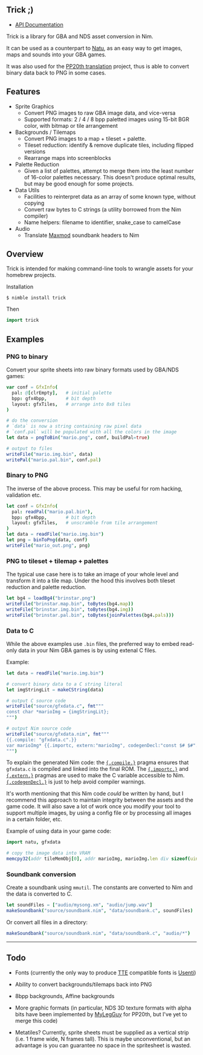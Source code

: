 ## Trick ;)

- [API Documentation](https://exelotl.github.io/trick)

Trick is a library for GBA and NDS asset conversion in Nim.

It can be used as a counterpart to [Natu](https://github.com/exelotl/natu), as an easy way to get images, maps and sounds into your GBA games.

It was also used for the [PP20th translation](https://www.romhacking.net/translations/4522/) project, thus is able to convert binary data back to PNG in some cases.

## Features

- Sprite Graphics
  - Convert PNG images to raw GBA image data, and vice-versa
  - Supported formats: 2 / 4 / 8 bpp paletted images using 15-bit BGR color, with bitmap or tile arrangement
- Backgrounds / Tilemaps
  - Convert PNG images to a map + tileset + palette.
  - Tileset reduction: identify & remove duplicate tiles, including flipped versions
  - Rearrange maps into screenblocks
- Palette Reduction
  - Given a list of palettes, attempt to merge them into the least number of 16-color palettes necessary. This doesn't produce optimal results, but may be good enough for some projects.
- Data Utils
  - Facilities to reinterpret data as an array of some known type, without copying
  - Convert raw bytes to C strings (a utility borrowed from the Nim compiler)
  - Name helpers: filename to identifier, snake_case to camelCase
- Audio
  - Translate [Maxmod](https://maxmod.devkitpro.org/) soundbank headers to Nim


## Overview

Trick is intended for making command-line tools to wrangle assets for your homebrew projects.

Installation

```
$ nimble install trick
```

Then

```nim
import trick
```


## Examples


### PNG to binary

Convert your sprite sheets into raw binary formats used by GBA/NDS games:

```nim
var conf = GfxInfo(
  pal: @[clrEmpty],   # initial palette
  bpp: gfx4bpp,       # bit depth
  layout: gfxTiles,   # arrange into 8x8 tiles
)

# do the conversion
# `data` is now a string containing raw pixel data
# `conf.pal` will be populated with all the colors in the image
let data = pngToBin("mario.png", conf, buildPal=true)

# output to files
writeFile("mario.img.bin", data)
writePal("mario.pal.bin", conf.pal)
```

### Binary to PNG

The inverse of the above process. This may be useful for rom hacking, validation etc.

```nim
let conf = GfxInfo(
  pal: readPal("mario.pal.bin"),
  bpp: gfx4bpp,       # bit depth
  layout: gfxTiles,   # unscramble from tile arrangement
)
let data = readFile("mario.img.bin")
let png = binToPng(data, conf)
writeFile("mario_out.png", png)
```

### PNG to tileset + tilemap + palettes

The typical use case here is to take an image of your whole level and transform it into a tile map. Under the hood this involves both tileset reduction and palette reduction.

```nim
let bg4 = loadBg4("brinstar.png")
writeFile("brinstar.map.bin", toBytes(bg4.map))
writeFile("brinstar.img.bin", toBytes(bg4.img))
writeFile("brinstar.pal.bin", toBytes(joinPalettes(bg4.pals)))
```

### Data to C

While the above examples use `.bin` files, the preferred way to embed read-only data in your Nim GBA games is by using extenal C files. 

Example:

```nim
let data = readFile("mario.img.bin")

# convert binary data to a C string literal
let imgStringLit = makeCString(data)

# output C source code
writeFile("source/gfxdata.c", fmt"""
const char *marioImg = {imgStringLit};
""")

# output Nim source code
writeFile("source/gfxdata.nim", fmt"""
{{.compile: "gfxdata.c".}}
var marioImg* {{.importc, extern:"marioImg", codegenDecl:"const $# $#".}}: array[{data.len}, uint8]
""")
```

To explain the generated Nim code: the [`{.compile.}`][1] pragma ensures that `gfxdata.c` is compiled and linked into the final ROM. The [`{.importc.}`][2] and [`{.extern.}`][3] pragmas are used to make the C variable accessible to Nim. [`{.codegenDecl.}`][4] is just to help avoid compiler warnings.

It's worth mentioning that this Nim code *could* be written by hand, but I recommend this approach to maintain integrity between the assets and the game code. It will also save a lot of work once you modify your tool to support multiple images, by using a config file or by processing all images in a certain folder, etc.

[1]: https://nim-lang.org/docs/manual.html#implementation-specific-pragmas-compile-pragma
[2]: https://nim-lang.org/docs/manual.html#foreign-function-interface-importc-pragma
[3]: https://nim-lang.org/docs/manual.html#foreign-function-interface-extern-pragma
[4]: https://nim-lang.org/docs/manual.html#implementation-specific-pragmas-codegendecl-pragma


Example of using data in your game code:

```nim
import natu, gfxdata

# copy the image data into VRAM
memcpy32(addr tileMemObj[0], addr marioImg, marioImg.len div sizeof(uint32))
```


### Soundbank conversion

Create a soundbank using `mmutil`. The constants are converted to Nim and the data is converted to C.

```nim
let soundFiles = ["audio/mysong.xm", "audio/jump.wav"]
makeSoundbank("source/soundbank.nim", "data/soundbank.c", soundFiles)
```

Or convert all files in a directory:

```nim
makeSoundbank("source/soundbank.nim", "data/soundbank.c", "audio/*")
```

---

## Todo

- Fonts (currently the only way to produce [TTE](https://www.coranac.com/tonc/text/tte.htm) compatible fonts is [Usenti](http://www.coranac.com/projects/usenti/))

- Ability to convert backgrounds/tilemaps back into PNG

- 8bpp backgrounds, Affine backgrounds

- More graphic formats (in particular, NDS 3D texture formats with alpha bits have been implemented by [MyLegGuy](https://github.com/MyLegGuy) for PP20th, but I've yet to merge this code)

- Metatiles? Currently, sprite sheets must be supplied as a vertical strip (i.e. 1 frame wide, N frames tall). This is maybe unconventional, but an advantage is you can guarantee no space in the spritesheet is wasted.
